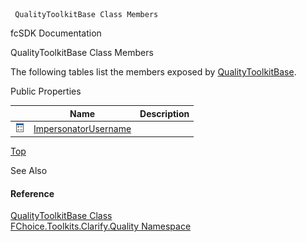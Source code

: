 ﻿     QualityToolkitBase Class Members                                                   

fcSDK Documentation

QualityToolkitBase Class Members

The following tables list the members exposed by [QualityToolkitBase](FChoice.Toolkits.Clarify~FChoice.Toolkits.Clarify.Quality.QualityToolkitBase.md).

Public Properties

|   | Name | Description |
| --- | --- | --- |
| ![Public Property](dotnetimages/publicProperty.png) | [ImpersonatorUsername](FChoice.Toolkits.Clarify~FChoice.Toolkits.Clarify.Quality.QualityToolkitBase~ImpersonatorUsername.md) |   |

[Top](#top)

See Also

#### Reference

[QualityToolkitBase Class](FChoice.Toolkits.Clarify~FChoice.Toolkits.Clarify.Quality.QualityToolkitBase.md)  
[FChoice.Toolkits.Clarify.Quality Namespace](FChoice.Toolkits.Clarify~FChoice.Toolkits.Clarify.Quality_namespace.md)